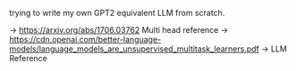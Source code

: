trying to write my own GPT2 equivalent LLM from scratch. 

-> https://arxiv.org/abs/1706.03762 Multi head reference
-> https://cdn.openai.com/better-language-models/language_models_are_unsupervised_multitask_learners.pdf -> LLM Reference